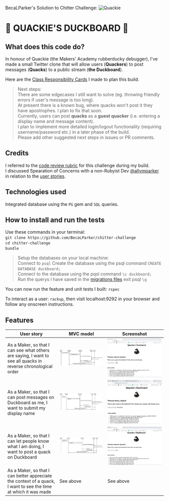 BecaLParker's Solution to Chitter Challenge: ![Quackie](https://slack-imgs.com/?c=1&o1=gu&url=https%3A%2F%2Femoji.slack-edge.com%2FT03ALA7H4%2Frubberducking%2F1e5dc51b1afe3651.png)

:speech_balloon: QUACKIE'S DUCKBOARD :speech_balloon: 
============================================================================


What does this code do?
-----------------------
In honour of Quackie (the Makers' Academy rubberducky debugger), I've made a small Twitter clone that will allow users (**Quackers**) to post messages (**Quacks**) to a public stream (**the Duckboard**).

Here are the [Class Responsibility Cards](https://docs.google.com/spreadsheets/d/11LzZXDbAgK_YshhwBttdjJfsn3WNQv_rbeffG_7G9rg/edit?usp=sharing) I made to plan this build.

>Next steps:  
>There are some edgecases I still want to solve (eg. throwing friendly errors if user's message is too long).   
>At present there is a known bug, where quacks won't post it they have apostrophes. I plan to fix that soon.     
>Currently, users can post **quacks** as a **guest quacker** (i.e. entering a display name and message content).    
>I plan to implement more detailed login/logout functionality (requiring username/password etc.) in a later phase of the build.  
>Please add other suggested next steps in issues or PR comments.  

Credits
-------
I referred to the [code review rubric](https://github.com/makersacademy/chitter-challenge/blob/master/docs/review.md) for this challenge during my build.   
I discussed Spearation of Concerns with a non-Rubyist Dev [@allymparker](https://github.com/allymparker) in relation to the [user stories](https://github.com/BecaLParker/chitter-challenge#features).

Technologies used
-----------------
Integrated database using the `PG` gem and `SQL` queries.

How to install and run the tests
--------------------------------
Use these commands in your terminal:  
`git clone https://github.com/BecaLParker/chitter-challenge`  
`cd chitter-challenge`  
`bundle`  

> Setup the databases on your local machine:  
> Connect to `psql`
> Create the database using the psql command `CREATE DATABASE duckboard;`    
> Connect to the database using the pqsl command `\c duckboard;`  
> Run the querys I have saved in the [migrations files](https://github.com/BecaLParker/chitter-challenge/tree/main/db/migrations) 
> exit psql `\q`

You can now run the feature and unit tests I built: `rspec`

To interact as a user:
`rackup`, then visit localhost:9292 in your browser and follow any onscreen instructions.  

Features
-------
User story | MVC model | Screenshot
--- | ---------------------------------------------------- | --- | 
As a Maker, so that I can see what others are saying, I want to see all quacks in reverse chronological order | ![see all messages MVC](./see_all_quacks_MVC.svg) |![screenshot](./see_all_quacks_screenshot.png)
As a Maker, so that I can post messages on Duckboard as me, I want to submit my display name| ![user has a display name MVC](./has_display_name_MVC.svg)|![screenshot](./compose_quack%20screenshot.png)
As a Maker, so that I can let people know what I am doing, I want to post a quack on Duckboard | ![post a message MVC](./post_a_quack_MVC.svg)|![screenshot](./new_quack_posted_screenshot.png)
As a Maker, so that I can better appreciate the context of a quack, I want to see the time at which it was made |See above| See above



